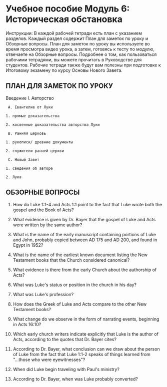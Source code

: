 # Учебное пособие Модуль 6: Историческая обстановка


Инструкции: 
В каждой рабочей тетради есть план с указанием разделов. Каждый раздел содержит План для заметок по уроку и Обзорные вопросы. 
План для заметок по уроку вы используете во время просмотра видео урока, а затем, готовясь к тесту по модулю, отвечаете на Обзорные вопросы. 
Подробнее о том, как пользоваться рабочими тетрадями, вы можете прочитать в Руководстве для студентов. Рабочие тетради также будут вам полезны при подготовке к Итоговому экзамену по курсу Основы Нового Завета.


## ПЛАН ДЛЯ ЗАМЕТОК ПО УРОКУ

Введение
I. Авторство

     A. Евангелие от Луки

  	1. прямые доказательства

  	2. косвенные доказательства авторства Луки

     B. Ранняя церковь

  	1. рукописи/ древние документы

  	2. служители ранней церкви

     C. Новый Завет

  	1. сведения об авторе 

  	2. Лука



## ОБЗОРНЫЕ ВОПРОСЫ

1. How do Luke 1:1-4 and Acts 1:1 point to the fact that Luke wrote both the gospel and the Book of Acts?
       
2. What evidence is given by Dr. Bayer that the gospel of Luke and Acts were written by the same author?
       
3. What is the name of the early manuscript containing portions of Luke and John, probably copied between AD 175 and AD 200, and found in Egypt in 1952? 
       
4. What is the name of the earliest known document listing the New Testament books that the Church considered canonical?
       
5. What evidence is there from the early Church about the authorship of Acts?
       
6. What was Luke's status or position in the church in his day?
       
7. What was Luke's profession?
       
8. How does the Greek of Luke and Acts compare to the other New Testament books?
       
9. What change do we observe in the form of narrating events, beginning in Acts 16:10?
       
10. Which early church writers indicate explicitly that Luke is the author of Acts, according to the quotes that Dr. Bayer cites?
       
11. According to Dr. Bayer, what conclusion can we draw about the person of Luke from the fact that Luke 1:1-2 speaks of things learned from "...those who were eyewitnesses"?
       
12. When did Luke begin traveling with Paul's ministry?
       
13. According to Dr. Bayer, when was Luke probably converted?

